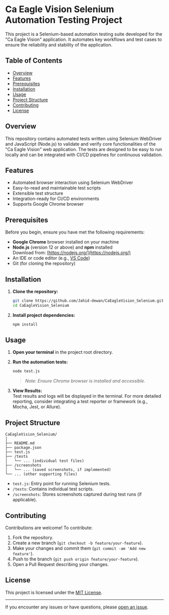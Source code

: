 # Ca Eagle Vision Selenium Automation Testing Project

This project is a Selenium-based automation testing suite developed for the "Ca Eagle Vision" application. It automates key workflows and test cases to ensure the reliability and stability of the application.

## Table of Contents

- [Overview](#overview)
- [Features](#features)
- [Prerequisites](#prerequisites)
- [Installation](#installation)
- [Usage](#usage)
- [Project Structure](#project-structure)
- [Contributing](#contributing)
- [License](#license)

## Overview

This repository contains automated tests written using Selenium WebDriver and JavaScript (Node.js) to validate and verify core functionalities of the "Ca Eagle Vision" web application. The tests are designed to be easy to run locally and can be integrated with CI/CD pipelines for continuous validation.

## Features

- Automated browser interaction using Selenium WebDriver
- Easy-to-read and maintainable test scripts
- Extensible test structure
- Integration-ready for CI/CD environments
- Supports Google Chrome browser

## Prerequisites

Before you begin, ensure you have met the following requirements:

- **Google Chrome** browser installed on your machine
- **Node.js** (version 12 or above) and **npm** installed  
  Download from: [https://nodejs.org/](https://nodejs.org/)
- An IDE or code editor (e.g., [VS Code](https://code.visualstudio.com/))
- Git (for cloning the repository)

## Installation

1. **Clone the repository:**

   ```bash
   git clone https://github.com/Jahid-dewan/CaEagleVision_Selenium.git
   cd CaEagleVision_Selenium
   ```

2. **Install project dependencies:**

   ```bash
   npm install
   ```

## Usage

1. **Open your terminal** in the project root directory.

2. **Run the automation tests:**

   ```bash
   node test.js
   ```

   > _Note: Ensure Chrome browser is installed and accessible._

3. **View Results:**  
   Test results and logs will be displayed in the terminal. For more detailed reporting, consider integrating a test reporter or framework (e.g., Mocha, Jest, or Allure).

## Project Structure

```
CaEagleVision_Selenium/
│
├── README.md
├── package.json
├── test.js
├── /tests
│   └── ... (individual test files)
├── /screenshots
│   └── ... (saved screenshots, if implemented)
└── ... (other supporting files)
```

- `test.js`: Entry point for running Selenium tests.
- `/tests`: Contains individual test scripts.
- `/screenshots`: Stores screenshots captured during test runs (if applicable).

## Contributing

Contributions are welcome! To contribute:

1. Fork the repository.
2. Create a new branch (`git checkout -b feature/your-feature`).
3. Make your changes and commit them (`git commit -am 'Add new feature'`).
4. Push to the branch (`git push origin feature/your-feature`).
5. Open a Pull Request describing your changes.

## License

This project is licensed under the [MIT License](LICENSE).

---

If you encounter any issues or have questions, please [open an issue](https://github.com/Jahid-dewan/CaEagleVision_Selenium/issues).
